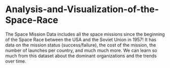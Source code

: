 # Analysis-and-Visualization-of-the-Space-Race
The Space Mission Data includes all the space missions since the beginning of the Space Race between the USA and the Soviet Union in 1957! It has data on the mission status (success/failure), the cost of the mission, the number of launches per country, and much much more. We can learn so much from this dataset about the dominant organizations and the trends over time.
